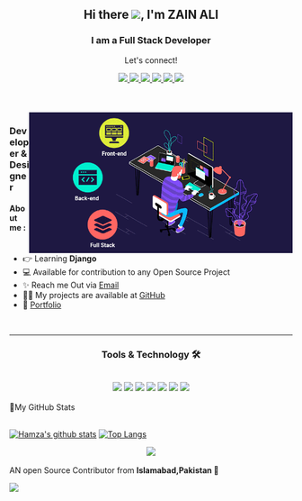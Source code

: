 <h2 align="center">Hi there <img src="https://media.giphy.com/media/hvRJCLFzcasrR4ia7z/giphy.gif" width="25px">, I'm  ZAIN ALI</h2>
<h3 align="center">I am a Full Stack Developer</h3>

<div align="center">
<p align="center">Let's connect!</p>
<a href="https://twitter.com/_zainali44">
    <img src="https://img.shields.io/badge/Twitter-1DA1F2?style=for-the-badge&logo=twitter&logoColor=white" />
</a>

<a href="https://www.instagram.com/zain_rajp00t/">
    <img src="https://img.shields.io/badge/Instagram-E4405F?style=for-the-badge&logo=instagram&logoColor=white" />
</a>

<a href="https://www.linkedin.com/in/zain-ali-840b441b8/">
    <img src="https://img.shields.io/badge/linkedin-%230077B5.svg?&style=for-the-badge&logo=linkedin&logoColor=white" />
</a>
<a href="https://wa.me/923416778145">
    <img src="https://img.shields.io/badge/whatsapp-%230077B5.svg?&style=for-the-badge&logo=whatsapp&logoColor=white" />
</a>

<a href="http://github.com/zainali44">
    <img src="https://img.shields.io/badge/github-FE7A16?style=for-the-badge&logo=github&logoColor=white" />
</a>

<a href="https://www.facebook.com/zain5534">
    <img src="https://img.shields.io/badge/Facebook-1877F2?style=for-the-badge&logo=facebook&logoColor=white" />
</a>
</div>

<br>

<!-- <div align="center">
<p align="center">Nominate me as GitHub Star ⭐</p>

<a href="https://stars.github.com/nominate/">
    <img src="https://img.shields.io/badge/GitHub-100000?&style=for-the-badge&logo=GitHub&logoColor=white&color=fa3667" />
</a>

</div> -->
<br>
<br>
<img align="right" alt="GIF" src="1.gif" height="250" />



### Developer & Designer


#### About me :

- 👉 Learning <b>Django</b>
- 💻 Available for contribution to any Open Source Project
- ✨ Reach me Out via [Email](mailto:zaincui5542@gmail.com)
- 👨‍💻 My projects are available at [GitHub](github.com/zain44)
- 📄 [Portfolio]

<!-- ### Languages & Tools

<code><img width=24px src="https://raw.githubusercontent.com/github/explore/80688e429a7d4ef2fca1e82350fe8e3517d3494d/topics/flutter/flutter.png"></code>
<code><img width=24px src="https://raw.githubusercontent.com/github/explore/80688e429a7d4ef2fca1e82350fe8e3517d3494d/topics/dart/dart.png"></code>
<code><img width=24px src="https://raw.githubusercontent.com/github/explore/80688e429a7d4ef2fca1e82350fe8e3517d3494d/topics/python/python.png"></code>
<code><img width=24px src="https://raw.githubusercontent.com/github/explore/80688e429a7d4ef2fca1e82350fe8e3517d3494d/topics/firebase/firebase.png"></code>
<code><img width=24px src="https://raw.githubusercontent.com/github/explore/80688e429a7d4ef2fca1e82350fe8e3517d3494d/topics/html/html.png"></code>
<code><img width=24px src="https://raw.githubusercontent.com/github/explore/80688e429a7d4ef2fca1e82350fe8e3517d3494d/topics/css/css.png"></code>
<code><img width=24px src="https://raw.githubusercontent.com/github/explore/80688e429a7d4ef2fca1e82350fe8e3517d3494d/topics/bootstrap/bootstrap.png"></code> -->

<br>
<hr>
<div align="center">
<h3 align="center">Tools & Technology 🛠</h3>
<br>

<img src="https://img.shields.io/badge/Python-FFD43B?style=for-the-badge&logo=python&logoColor=darkgreen" />
<img src="https://img.shields.io/badge/Django-02569B?style=for-the-badge&logo=django&logoColor=white" />
<img src="https://img.shields.io/badge/MySQL-00000F?style=for-the-badge&logo=mysql&logoColor=white" />
<img src="https://img.shields.io/badge/HTML-239120?style=for-the-badge&logo=html5&logoColor=white" />
<img src="https://img.shields.io/badge/CSS3-1572B6?style=for-the-badge&logo=css3&logoColor=white" />
<img src="https://img.shields.io/badge/Bootstrap-F05032?style=for-the-badge&logo=bootstrap&logoColor=white" />
<img src="https://img.shields.io/badge/Adobe%20XD-FF61F6?style=for-the-badge&logo=Adobe%20XD&logoColor=white" />


</div>

<br>

<summary>📝My GitHub Stats</summary>
<br>

[![Hamza's github stats](https://github-readme-stats.vercel.app/api?username=zainali44&show_icons=true&theme=radical)](https://github.com/zainali44/github-readme-stats)
[![Top Langs](https://github-readme-stats.vercel.app/api/top-langs/?username=zainali44&theme=radical)](https://github.com/zainali44/github-readme-stats)
<br>
</p>
<p align = "center">
<img src="https://github-readme-streak-stats.herokuapp.com/?user=zainali44&theme=radical" />
</p>


AN open Source Contributor from <b>Islamabad,Pakistan<b> 💚

![](https://visitor-badge.glitch.me/badge?page_id=zainali44.zainali44)

[COMSATS_Islamabad]:https://www.comsats.edu.pk/
[Portfolio]:https://zainali44.github.io/zainali/

